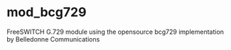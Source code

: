 mod_bcg729
==========

FreeSWITCH G.729 module using the opensource bcg729 implementation by Belledonne Communications
